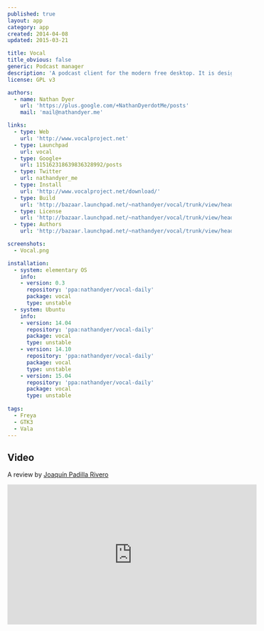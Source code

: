 ```yaml
---
published: true
layout: app
category: app
created: 2014-04-08
updated: 2015-03-21

title: Vocal
title_obvious: false
generic: Podcast manager
description: 'A podcast client for the modern free desktop. It is designed to be simple to use and packed full of all the features you&#39;ve come to expect – plus a few extras. We think you will love it.'
license: GPL v3

authors: 
  - name: Nathan Dyer
    url: 'https://plus.google.com/+NathanDyerdotMe/posts'
    mail: 'mail@nathandyer.me'

links:
  - type: Web
    url: 'http://www.vocalproject.net'
  - type: Launchpad
    url: vocal
  - type: Google+
    url: 115162318639836328992/posts
  - type: Twitter
    url: nathandyer_me
  - type: Install
    url: 'http://www.vocalproject.net/download/'
  - type: Build
    url: 'http://bazaar.launchpad.net/~nathandyer/vocal/trunk/view/head:/INSTALL'
  - type: License
    url: 'http://bazaar.launchpad.net/~nathandyer/vocal/trunk/view/head:/COPYING'
  - type: Authors
    url: 'http://bazaar.launchpad.net/~nathandyer/vocal/trunk/view/head:/AUTHORS'

screenshots:
  - Vocal.png

installation:
  - system: elementary OS
    info: 
    - version: 0.3
      repository: 'ppa:nathandyer/vocal-daily'
      package: vocal
      type: unstable
  - system: Ubuntu
    info: 
    - version: 14.04
      repository: 'ppa:nathandyer/vocal-daily'
      package: vocal
      type: unstable
    - version: 14.10
      repository: 'ppa:nathandyer/vocal-daily'
      package: vocal
      type: unstable
    - version: 15.04
      repository: 'ppa:nathandyer/vocal-daily'
      package: vocal
      type: unstable
      
tags:
  - Freya
  - GTK3
  - Vala
---
```

## Video
A review by [Joaquín Padilla Rivero](https://www.youtube.com/channel/UC_im4PuM9ViTNjaUf2cXmgg)

<iframe width="560" height="315" src="https://www.youtube.com/embed/UeLbEt_NDCY" frameborder="0" allowfullscreen></iframe>